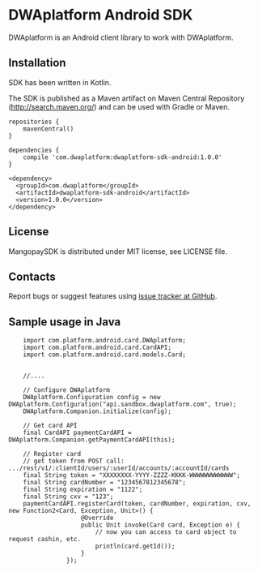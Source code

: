 DWAplatform Android SDK
=================================================
DWAplatform is an Android client library to work with DWAplatform.

Installation
-------------------------------------------------
SDK has been written in Kotlin.

The SDK is published as a Maven artifact on Maven Central Repository (http://search.maven.org/) and can be used with Gradle or Maven.

```
repositories {
    mavenCentral()
}

dependencies {
    compile 'com.dwaplatform:dwaplatform-sdk-android:1.0.0'
}
```

```
<dependency>
  <groupId>com.dwaplatform</groupId>
  <artifactId>dwaplatform-sdk-android</artifactId>
  <version>1.0.0</version>
</dependency>
```

License
-------------------------------------------------
MangopaySDK is distributed under MIT license, see LICENSE file.


Contacts
-------------------------------------------------
Report bugs or suggest features using
[issue tracker at GitHub](https://github.com/DWAplatform/dwaplatform-sdk-android).


Sample usage in Java
-------------------------------------------------
```
    import com.platform.android.card.DWAplatform;
	import com.platform.android.card.CardAPI;
	import com.platform.android.card.models.Card;


    //....

    // Configure DWAplatform
    DWAplatform.Configuration config = new DWAplatform.Configuration("api.sandbox.dwaplatform.com", true);
    DWAplatform.Companion.initialize(config);

    // Get card API
    final CardAPI paymentCardAPI = DWAplatform.Companion.getPaymentCardAPI(this);

    // Register card
	// get token from POST call: .../rest/v1/:clientId/users/:userId/accounts/:accountId/cards
    final String token = "XXXXXXXX-YYYY-ZZZZ-KKKK-WWWWWWWWWWWW";
    final String cardNumber = "1234567812345678";
    final String expiration = "1122";
    final String cxv = "123";
	paymentCardAPI.registerCard(token, cardNumber, expiration, cxv, new Function2<Card, Exception, Unit>() {
                    @Override
                    public Unit invoke(Card card, Exception e) {
                    	// now you can access to card object to request cashin, etc.
                    	println(card.getId());
                    }
				});



```